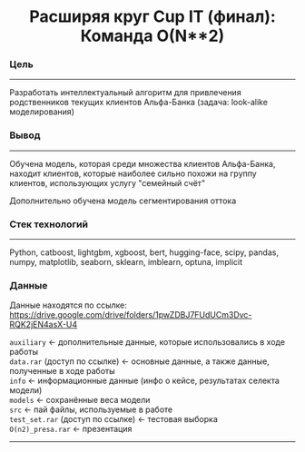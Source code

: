 <h1 align="center"> Расширяя круг Cup IT (финал): Команда O(N**2)</h1>

### Цель 

---

Разработать интеллектуальный алгоритм для привлечения родственников текущих клиентов Альфа-Банка (задача: look-alike моделирования)

### Вывод

---

Обучена модель, которая среди множества клиентов Альфа-Банка, находит клиентов, которые наиболее сильно похожи на группу клиентов, использующих услугу "семейный счёт"

Дополнительно обучена модель сегментирования оттока

### Стек технологий

---

Python, catboost, lightgbm, xgboost, bert, hugging-face, scipy, pandas, numpy, matplotlib, seaborn, sklearn, imblearn, optuna, implicit



### Данные

Данные находятся по ссылке: https://drive.google.com/drive/folders/1pwZDBJ7FUdUCm3Dvc-RQK2jEN4asX-U4

`auxiliary` <- дополнительные данные, которые использовались в ходе работы  
`data.rar` (доступ по ссылке) <- основные данные, а также данные, полученные в ходе работы  
`info` <- информационные данные (инфо о кейсе, результатах селекта модели)  
`models` <- сохранённые веса модели  
`src` <- пай файлы, используемые в работе  
`test_set.rar` (доступ по ссылке) <- тестовая выборка  
`O(n2)_presa.rar` <- презентация

---
